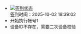 - [![签到状态](https://github.com/womade/Cloud189-Actions/actions/workflows/main.yml/badge.svg?branch=main)](https://github.com/womade/Cloud189-Actions/actions/workflows/main.yml) <br> 签到时间：2025-10-02 18:39:02
- 开始执行帐号1
- 设备ID不存在，需要二次设备校验
